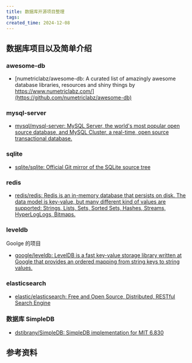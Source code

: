 ```yaml
---
title: 数据库开源项目整理
tags: 
created_time: 2024-12-08
---
```


## 数据库项目以及简单介绍

### awesome-db

- [numetriclabz/awesome-db: A curated list of amazingly awesome database libraries, resources and shiny things by https://www.numetriclabz.com/](https://github.com/numetriclabz/awesome-db)

### mysql-server

- [mysql/mysql-server: MySQL Server, the world's most popular open source database, and MySQL Cluster, a real-time, open source transactional database.](https://github.com/mysql/mysql-server)

### sqlite

- [sqlite/sqlite: Official Git mirror of the SQLite source tree](https://github.com/sqlite/sqlite)

### redis

- [redis/redis: Redis is an in-memory database that persists on disk. The data model is key-value, but many different kind of values are supported: Strings, Lists, Sets, Sorted Sets, Hashes, Streams, HyperLogLogs, Bitmaps.](https://github.com/redis/redis)

### leveldb

Goolge 的项目

- [google/leveldb: LevelDB is a fast key-value storage library written at Google that provides an ordered mapping from string keys to string values.](https://github.com/google/leveldb)

### elasticsearch

- [elastic/elasticsearch: Free and Open Source, Distributed, RESTful Search Engine](https://github.com/elastic/elasticsearch)

### 数据库 SimpleDB

- [dstibrany/SimpleDB: SimpleDB implementation for MIT 6.830](https://github.com/dstibrany/SimpleDB)

## 参考资料

